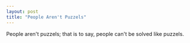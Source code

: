 ```yaml
---
layout: post
title: "People Aren't Puzzels"
---
```


People aren't puzzels; that is to say, people can't be solved like puzzels.


